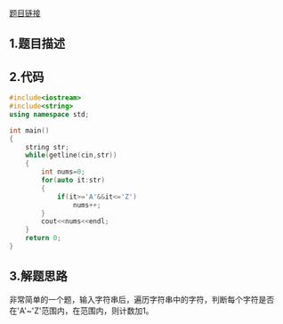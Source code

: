 

[题目链接](https://www.nowcoder.com/practice/434414efe5ea48e5b06ebf2b35434a9c?tpId=37&&tqId=21307&rp=1&ru=/ta/huawei&qru=/ta/huawei/question-ranking)

## 1.题目描述



## 2.代码

```cpp
#include<iostream>
#include<string>
using namespace std;

int main()
{
    string str;
    while(getline(cin,str))
    {
        int nums=0;
        for(auto it:str)
        {
            if(it>='A'&&it<='Z')
                nums++;
        }
        cout<<nums<<endl;
    }
    return 0;
}
```



## 3.解题思路

非常简单的一个题，输入字符串后，遍历字符串中的字符，判断每个字符是否在'A'~'Z'范围内，在范围内，则计数加1。



